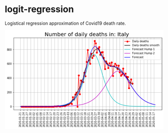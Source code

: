 # logit-regression
Logistical regression approximation of Covid19 death rate.


![Italy (two hump)](https://github.com/quantbin/logit-regression/blob/master/img/italy-2h.png?raw=true)
